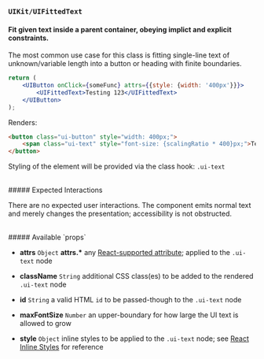 ### `UIKit/UIFittedText`
#### Fit given text inside a parent container, obeying implict and explicit constraints.

The most common use case for this class is fitting single-line text of unknown/variable length into a button or heading with finite boundaries.

```jsx
return (
    <UIButton onClick={someFunc} attrs={{style: {width: '400px'}}}>
        <UIFittedText>Testing 123</UIFittedText>
    </UIButton>
);
```

Renders:

```html
<button class="ui-button" style="width: 400px;">
    <span class="ui-text" style="font-size: {scalingRatio * 400}px;">Testing 123</span>
</button>
```

Styling of the element will be provided via the class hook: `.ui-text`

<br />
##### Expected Interactions

There are no expected user interactions. The component emits normal text and merely changes the presentation; accessibility is not obstructed.

<br />
##### Available `props`

- __attrs__ `Object`
  __attrs.*__
  any [React-supported attribute](https://facebook.github.io/react/docs/tags-and-attributes.html#html-attributes); applied to the `.ui-text` node

- __className__ `String`
  additional CSS class(es) to be added to the rendered `.ui-text` node

- __id__ `String`
  a valid HTML `id` to be passed-though to the `.ui-text` node

- __maxFontSize__ `Number`
  an upper-boundary for how large the UI text is allowed to grow

- __style__ `Object`
  inline styles to be applied to the `.ui-text` node; see [React Inline Styles](https://facebook.github.io/react/tips/inline-styles.html) for reference
